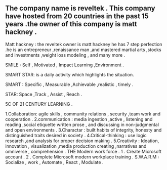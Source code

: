 ## The company name is reveltek . This company have hosted from 20 countries in the past 15 years .the owner of this company is matt hackney .
Matt hackney : the reveltek owner is matt hackney he has 7 step perfection .he is an entrepreneur ,renaissance man ,and mastered martial arts ,stocks and investments ,weight loss modeling , and many more .

SMILE : Self , Motivated , Impact Learning ,Environment .

SMART STAR: is a daily activity which highlights  the situation.

SMART : Specific , Measurable ,Achievable ,realistic , timely .

STAR: Space ,Track , Assist , Reach .

5C OF 21 CENTURY LEARNING .

1.Collaboration: agile skills , community relations , security ,team work and cooperation . 
2.communication : media ingestion ,active , listening and reading ,social etiquette written prose , and discussing in non-judgmental and open environments .
3.Charactar : built habits of integrity, honesty and distinguished traits desired in society .
4.Critical-thinking : use logic research ,and analysis for proper decision making .
5.Creativity : Ideation, innovation , visualization ,media production creating ,narratives and omniverse , comprehension . 
THE Modern work force .
1 . Create Microsoft account .
2 . Complete Microsoft modern workplace training .
S.W.A.R.M : Socialize , work , Automate , React , Modulate .

